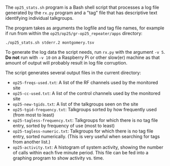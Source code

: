 The `op25_stats.sh` program is a Bash shell script that processes a log file generated by the `rx.py` program and a "tag" file that has descriptive text identifying individual talkgroups.

The program takes as arguments the logfile and tag file names, for example if run from within the `op25/op25/gr-op25_repeater/apps` directory:

```
./op25_stats.sh stderr.2 montgomery.tsv
```

To generate the log data the script needs, run `rx.py` with the argument `-v 5`.  **Do not** run with `-v 10` on a Raspberry Pi or other slow(er) machine as that amount of output will probably result in log file corruption.

The script generates several output files in the current directory:

- `op25-freqs-used.txt`: A list of the RF channels used by the monitored site
- `op25-cc-used.txt`: A list of the control channels used by the monitored site
- `op25-new-tgids.txt`: A list of the talkgroups seen on the site
- `op25-tgid-frequency.txt`: Talkgroups sorted by how frequently used (from most to least)
- `op25-tagless-frequency.txt`: Talkgroups for which there is no tag file entry, sorted by frequency of use (most to least)
- `op25-tagless-numeric.txt`: Talkgroups for which there is no tag file entry, sorted numerically.  (This is very useful when searching for tags from another list.)
- `op25-activity.txt`: A histogram of system activity, showing the number of calls within each five minute period.  This file can be fed into a graphing program to show activity vs. time.
